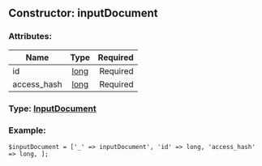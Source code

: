 ## Constructor: inputDocument  

### Attributes:

| Name     |    Type       | Required |
|----------|:-------------:|---------:|
|id|[long](../types/long.md) | Required|
|access\_hash|[long](../types/long.md) | Required|


### Type: [InputDocument](../types/InputDocument.md)

### Example:


```
$inputDocument = ['_' => inputDocument', 'id' => long, 'access_hash' => long, ];
```